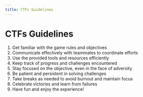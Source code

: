 ```yaml
---
title: CTFs Guidelines
---
```


# CTFs Guidelines

1) Get familiar with the game rules and objectives
2) Communicate effectively with teammates to coordinate efforts
3) Use the provided tools and resources efficiently
4) Keep track of progress and challenges encountered
5) Stay focused on the objective, even in the face of adversity
6) Be patient and persistent in solving challenges
7) Take breaks as needed to avoid burnout and maintain focus
8) Celebrate victories and learn from failures
9) Have fun and enjoy the experience!
